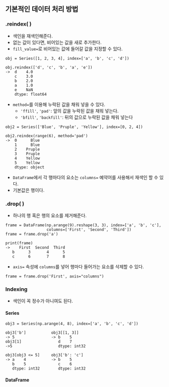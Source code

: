 ## 기본적인 데이터 처리 방법

### .reindex( )
- 색인을 재색인해준다.
- 없는 값이 있다면, 비어있는 값을 새로 추가한다.
- `fill_value=`로 비어있는 값에 들어갈 값을 지정할 수 있다.
```
obj = Series([1, 2, 3, 4], index=['a', 'b', 'c', 'd'])

obj.reindex(['d', 'c', 'b', 'a', 'e'])
->  d    4.0
    c    3.0
    b    2.0
    a    1.0
    e    NaN
    dtype: float64
```
- `method=`를 이용해 누락된 값을 채워 넣을 수 있다.
  - `'ffill'`, `'pad'`: 앞의 값을 누락된 값을 채워 넣는다.
  - `'bfill'`, `'backfill'`: 뒤의 값으로 누락된 값을 채워 넣는다
```
obj2 = Series(['Blue', 'Pruple', 'Yellow'], index=[0, 2, 4])

obj2.reindex(range(6), method='pad')
->  0      Blue
    1      Blue
    2    Pruple
    3    Pruple
    4    Yellow
    5    Yellow
    dtype: object
```

- `DataFrame`에서 각 행마다의 요소는 `columns=` 예약어를 사용해서 재색인 할 수 있다.
- 기본값은 행이다.
### .drop( )
- 하나의 행 혹은 행의 요소를 제거해준다.
```
frame = DataFrame(np.arange(9).reshape(3, 3), index=['a', 'b', 'c'],
                  columns=['First', 'Second', 'Third'])
frame = frame.drop('a')

print(frame)
->    First  Second  Third
   b      3       4      5
   c      6       7      8

```
- `axis=` 속성에 `columns`를 넣어 행마다 들어가는 요소를 삭제할 수 있다.
```
frame = frame.drop('First', axis="columns")
```

### Indexing
- 색인이 꼭 정수가 아니여도 된다.

#### Series
```
obj3 = Series(np.arange(4, 8), index=['a', 'b', 'c', 'd'])

obj3['b']           obj3[[1, 3]]
-> 5                -> b    5
obj3[1]                d    7
->5                    dtype: int32

obj3[obj3 <= 5]     obj3['b': 'c'] 
-> a    4           -> b    5
   b    5              c    6
   dtype: int32        dtype: int32
```
#### DataFrame



